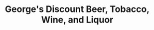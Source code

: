 ---
title: "George's Discount Beer, Tobacco, Wine, and Liquor"
url: /laurel/georges-discount-beer-tobacco-wine-and-liquor/
shop: Spirituosen
---